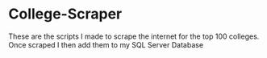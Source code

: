 # College-Scraper
These are the scripts I made to scrape the internet for the top 100 colleges. Once scraped I then add them to my SQL Server Database
